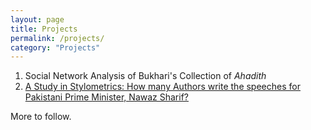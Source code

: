 ```yaml
---
layout: page
title: Projects
permalink: /projects/
category: "Projects"
---
```

  
    
      
      
1. Social Network Analysis of Bukhari's Collection of _Ahadith_
2. [A Study in Stylometrics: How many Authors write the speeches for Pakistani Prime Minister, Nawaz Sharif?](http://aliarsalankazmi.github.io/blog_DA/posts/r/2016/11/18/authorial_analysis_pm.html)

More to follow.
